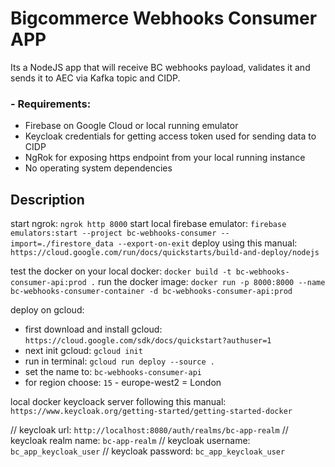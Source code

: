 # Bigcommerce Webhooks Consumer APP

Its a NodeJS app that will receive BC webhooks payload, validates it and sends it to AEC via Kafka topic and CIDP.

### - Requirements:

- Firebase on Google Cloud or local running emulator
- Keycloak credentials for getting access token used for sending data to CIDP
- NgRok for exposing https endpoint from your local running instance
- No operating system dependencies

## Description

start ngrok: `ngrok http 8000`
start local firebase emulator: `firebase emulators:start --project bc-webhooks-consumer --import=./firestore_data --export-on-exit`
deploy using this manual: `https://cloud.google.com/run/docs/quickstarts/build-and-deploy/nodejs`

test the docker on your local docker: `docker build -t bc-webhooks-consumer-api:prod .`
run the docker image: `docker run -p 8000:8000 --name bc-webhooks-consumer-container -d bc-webhooks-consumer-api:prod`

deploy on gcloud:

- first download and install gcloud: `https://cloud.google.com/sdk/docs/quickstart?authuser=1`
- next init gcloud: `gcloud init`
- run in terminal: `gcloud run deploy --source .`
- set the name to: `bc-webhooks-consumer-api`
- for region choose: `15` - europe-west2 = London

local docker keycloack server following this manual: `https://www.keycloak.org/getting-started/getting-started-docker`

// keycloak url: `http://localhost:8080/auth/realms/bc-app-realm`
// keycloak realm name: `bc-app-realm`
// keycloak username: `bc_app_keycloak_user`
// keycloak password: `bc_app_keycloak_user`
